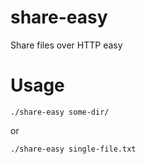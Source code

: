 # share-easy
Share files over HTTP easy

# Usage
    ./share-easy some-dir/
    
or
    
    ./share-easy single-file.txt

